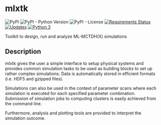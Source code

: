 mlxtk
=====
![PyPI](https://img.shields.io/pypi/v/mlxtk)
![PyPI - Python Version](https://img.shields.io/pypi/pyversions/mlxtk)
![PyPI - License](https://img.shields.io/pypi/l/mlxtk)
[![Requirements Status](https://requires.io/github/f-koehler/mlxtk/requirements.svg?branch=master)](https://requires.io/github/f-koehler/mlxtk/requirements/?branch=master)
[![Updates](https://pyup.io/repos/github/f-koehler/mlxtk/shield.svg)](https://pyup.io/repos/github/f-koehler/mlxtk/)
[![Python 3](https://pyup.io/repos/github/f-koehler/mlxtk/python-3-shield.svg)](https://pyup.io/repos/github/f-koehler/mlxtk/)

Toolkit to design, run and analyze ML-MCTDH(X) simulations

Description
-----------
mlxtk gives the user a simple interface to setup physical systems and provides
common simulation tasks to be used as building blocks to set up rather complex
simulations. Data is automatically stored in efficient formats (i.e. HDF5 and
gzipped files).

Simulations can also be used in the context of parameter scans where each
simulation is executed for each specified parameter combination. Submission
of simulation jobs to computing clusters is easily achieved from the command
line.

Furthermore, analysis and plotting tools are provided to interpret the
simulation outcome.
